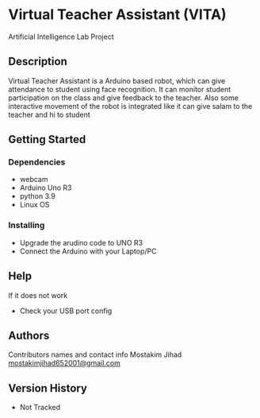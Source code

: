 # Virtual Teacher Assistant (VITA)

Artificial Intelligence Lab Project

## Description

Virtual Teacher Assistant is a Arduino based robot, which can give attendance to student using face recognition. It can
monitor student participation on the class and give feedback to the teacher. Also some interactive movement of the robot is
integrated like it can give salam to the teacher and hi to student

## Getting Started

### Dependencies

* webcam
* Arduino Uno R3
* python 3.9
* Linux OS

### Installing

* Upgrade the arudino code to UNO R3
* Connect the Arduino with your Laptop/PC

## Help

If it does not work
* Check your USB port config

## Authors

Contributors names and contact info
Mostakim Jihad  
mostakimjihad652001@gmail.com

## Version History

* Not Tracked
  

